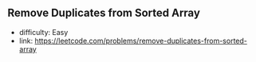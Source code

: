 ## Remove Duplicates from Sorted Array

- difficulty: Easy
- link: https://leetcode.com/problems/remove-duplicates-from-sorted-array
